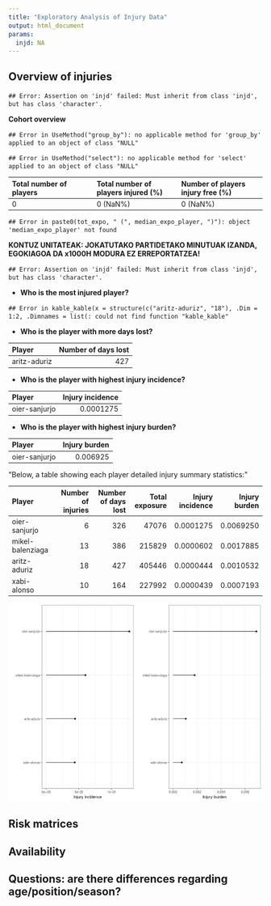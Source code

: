 ```yaml
---
title: "Exploratory Analysis of Injury Data"
output: html_document
params:
  injd: NA
---
```







## Overview of injuries


```
## Error: Assertion on 'injd' failed: Must inherit from class 'injd', but has class 'character'.
```

**Cohort overview**


```
## Error in UseMethod("group_by"): no applicable method for 'group_by' applied to an object of class "NULL"
```

```
## Error in UseMethod("select"): no applicable method for 'select' applied to an object of class "NULL"
```

<table>
 <thead>
  <tr>
   <th style="text-align:left;font-weight: bold;"> Total number of players </th>
   <th style="text-align:left;font-weight: bold;"> Total number of players injured (%) </th>
   <th style="text-align:left;font-weight: bold;"> Number of players injury free (%) </th>
  </tr>
 </thead>
<tbody>
  <tr>
   <td style="text-align:left;width: 4.5cm; "> 0 </td>
   <td style="text-align:left;width: 4.5cm; "> 0 (NaN%) </td>
   <td style="text-align:left;width: 4.5cm; "> 0 (NaN%) </td>
  </tr>
</tbody>
</table>

```
## Error in paste0(tot_expo, " (", median_expo_player, ")"): object 'median_expo_player' not found
```

**KONTUZ UNITATEAK: JOKATUTAKO PARTIDETAKO MINUTUAK IZANDA, EGOKIAGOA DA x1000H MODURA EZ ERREPORTATZEA!**


```
## Error: Assertion on 'injd' failed: Must inherit from class 'injd', but has class 'character'.
```

- **Who is the most injured player?**


```
## Error in kable_kable(x = structure(c("aritz-aduriz", "18"), .Dim = 1:2, .Dimnames = list(: could not find function "kable_kable"
```

- **Who is the player with more days lost?**

<table>
 <thead>
  <tr>
   <th style="text-align:left;font-weight: bold;"> Player </th>
   <th style="text-align:right;font-weight: bold;"> Number of days lost </th>
  </tr>
 </thead>
<tbody>
  <tr>
   <td style="text-align:left;"> aritz-aduriz </td>
   <td style="text-align:right;"> 427 </td>
  </tr>
</tbody>
</table>

- **Who is the player with highest injury incidence?**

<table>
 <thead>
  <tr>
   <th style="text-align:left;font-weight: bold;"> Player </th>
   <th style="text-align:right;font-weight: bold;"> Injury incidence </th>
  </tr>
 </thead>
<tbody>
  <tr>
   <td style="text-align:left;"> oier-sanjurjo </td>
   <td style="text-align:right;"> 0.0001275 </td>
  </tr>
</tbody>
</table>

- **Who is the player with highest injury burden?**

<table>
 <thead>
  <tr>
   <th style="text-align:left;font-weight: bold;"> Player </th>
   <th style="text-align:right;font-weight: bold;"> Injury burden </th>
  </tr>
 </thead>
<tbody>
  <tr>
   <td style="text-align:left;"> oier-sanjurjo </td>
   <td style="text-align:right;"> 0.006925 </td>
  </tr>
</tbody>
</table>

"Below, a table showing each player detailed injury summary statistics:"

<table>
 <thead>
  <tr>
   <th style="text-align:left;font-weight: bold;"> Player </th>
   <th style="text-align:right;font-weight: bold;"> Number of injuries </th>
   <th style="text-align:right;font-weight: bold;"> Number of days lost </th>
   <th style="text-align:right;font-weight: bold;"> Total exposure </th>
   <th style="text-align:right;font-weight: bold;"> Injury incidence </th>
   <th style="text-align:right;font-weight: bold;"> Injury burden </th>
  </tr>
 </thead>
<tbody>
  <tr>
   <td style="text-align:left;width: 3cm; "> oier-sanjurjo </td>
   <td style="text-align:right;width: 2.2cm; "> 6 </td>
   <td style="text-align:right;width: 2.2cm; "> 326 </td>
   <td style="text-align:right;width: 2.2cm; "> 47076 </td>
   <td style="text-align:right;width: 2.2cm; "> 0.0001275 </td>
   <td style="text-align:right;width: 2.2cm; "> 0.0069250 </td>
  </tr>
  <tr>
   <td style="text-align:left;width: 3cm; "> mikel-balenziaga </td>
   <td style="text-align:right;width: 2.2cm; "> 13 </td>
   <td style="text-align:right;width: 2.2cm; "> 386 </td>
   <td style="text-align:right;width: 2.2cm; "> 215829 </td>
   <td style="text-align:right;width: 2.2cm; "> 0.0000602 </td>
   <td style="text-align:right;width: 2.2cm; "> 0.0017885 </td>
  </tr>
  <tr>
   <td style="text-align:left;width: 3cm; "> aritz-aduriz </td>
   <td style="text-align:right;width: 2.2cm; "> 18 </td>
   <td style="text-align:right;width: 2.2cm; "> 427 </td>
   <td style="text-align:right;width: 2.2cm; "> 405446 </td>
   <td style="text-align:right;width: 2.2cm; "> 0.0000444 </td>
   <td style="text-align:right;width: 2.2cm; "> 0.0010532 </td>
  </tr>
  <tr>
   <td style="text-align:left;width: 3cm; "> xabi-alonso </td>
   <td style="text-align:right;width: 2.2cm; "> 10 </td>
   <td style="text-align:right;width: 2.2cm; "> 164 </td>
   <td style="text-align:right;width: 2.2cm; "> 227992 </td>
   <td style="text-align:right;width: 2.2cm; "> 0.0000439 </td>
   <td style="text-align:right;width: 2.2cm; "> 0.0007193 </td>
  </tr>
</tbody>
</table>


![Barplots of each players' injury incidence (left) and injury burden (right) in descending order](tempFiguresForKnitrReport/ranking_fig-1.png)


## Risk matrices


## Availability

## Questions: are there differences regarding age/position/season?
